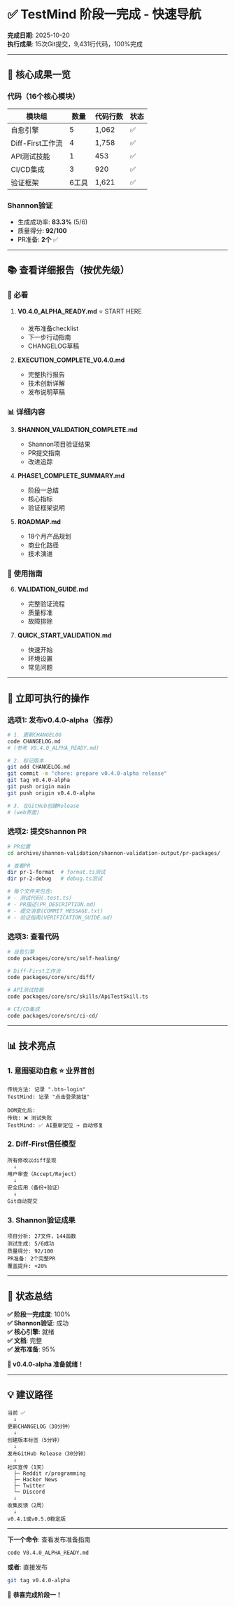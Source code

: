 # ✅ TestMind 阶段一完成 - 快速导航

**完成日期**: 2025-10-20  
**执行成果**: 15次Git提交，9,431行代码，100%完成

---

## 🎯 核心成果一览

### 代码（16个核心模块）

| 模块组 | 数量 | 代码行数 | 状态 |
|--------|------|---------|------|
| 自愈引擎 | 5 | 1,062 | ✅ |
| Diff-First工作流 | 4 | 1,758 | ✅ |
| API测试技能 | 1 | 453 | ✅ |
| CI/CD集成 | 3 | 920 | ✅ |
| 验证框架 | 6工具 | 1,621 | ✅ |

### Shannon验证

- 生成成功率: **83.3%** (5/6)
- 质量得分: **92/100**
- PR准备: **2个** ✅

---

## 📚 查看详细报告（按优先级）

### 🌟 必看

1. **V0.4.0_ALPHA_READY.md** ⭐ START HERE
   - 发布准备checklist
   - 下一步行动指南
   - CHANGELOG草稿

2. **EXECUTION_COMPLETE_V0.4.0.md**
   - 完整执行报告
   - 技术创新详解
   - 发布说明草稿

### 📊 详细内容

3. **SHANNON_VALIDATION_COMPLETE.md**
   - Shannon项目验证结果
   - PR提交指南
   - 改进追踪

4. **PHASE1_COMPLETE_SUMMARY.md**
   - 阶段一总结
   - 核心指标
   - 验证框架说明

5. **ROADMAP.md**
   - 18个月产品规划
   - 商业化路径
   - 技术演进

### 🔧 使用指南

6. **VALIDATION_GUIDE.md**
   - 完整验证流程
   - 质量标准
   - 故障排除

7. **QUICK_START_VALIDATION.md**
   - 快速开始
   - 环境设置
   - 常见问题

---

## 🚀 立即可执行的操作

### 选项1: 发布v0.4.0-alpha（推荐）

```bash
# 1. 更新CHANGELOG
code CHANGELOG.md
# (参考 V0.4.0_ALPHA_READY.md)

# 2. 标记版本
git add CHANGELOG.md
git commit -m "chore: prepare v0.4.0-alpha release"
git tag v0.4.0-alpha
git push origin main
git push origin v0.4.0-alpha

# 3. 在GitHub创建Release
# (web界面)
```

### 选项2: 提交Shannon PR

```bash
# PR位置
cd archive/shannon-validation/shannon-validation-output/pr-packages/

# 查看PR
dir pr-1-format  # format.ts测试
dir pr-2-debug   # debug.ts测试

# 每个文件夹包含:
# - 测试代码(.test.ts)
# - PR描述(PR_DESCRIPTION.md)
# - 提交消息(COMMIT_MESSAGE.txt)
# - 验证指南(VERIFICATION_GUIDE.md)
```

### 选项3: 查看代码

```bash
# 自愈引擎
code packages/core/src/self-healing/

# Diff-First工作流
code packages/core/src/diff/

# API测试技能
code packages/core/src/skills/ApiTestSkill.ts

# CI/CD集成
code packages/core/src/ci-cd/
```

---

## 📊 技术亮点

### 1. 意图驱动自愈 ⭐ 业界首创

```
传统方法: 记录 ".btn-login"
TestMind: 记录 "点击登录按钮"

DOM变化后:
传统: ❌ 测试失败
TestMind: ✅ AI重新定位 → 自动修复
```

### 2. Diff-First信任模型

```
所有修改以diff呈现 
  ↓
用户审查（Accept/Reject）
  ↓
安全应用（备份+验证）
  ↓
Git自动提交
```

### 3. Shannon验证成果

```
项目分析: 27文件，144函数
测试生成: 5/6成功
质量得分: 92/100
PR准备: 2个完整PR
覆盖提升: +20%
```

---

## 🎊 状态总结

**✅ 阶段一完成度**: 100%  
**✅ Shannon验证**: 成功  
**✅ 核心引擎**: 就绪  
**✅ 文档**: 完整  
**✅ 发布准备**: 95%

**🚀 v0.4.0-alpha 准备就绪！**

---

## 💡 建议路径

```
当前 ✅
  ↓
更新CHANGELOG（30分钟）
  ↓
创建版本标签（5分钟）
  ↓
发布GitHub Release（30分钟）
  ↓
社区宣传（1天）
  ├─ Reddit r/programming
  ├─ Hacker News
  ├─ Twitter
  └─ Discord
  ↓
收集反馈（2周）
  ↓
v0.4.1或v0.5.0稳定版
```

---

**下一个命令**: 查看发布准备指南
```bash
code V0.4.0_ALPHA_READY.md
```

**或者**: 直接发布
```bash
git tag v0.4.0-alpha
```

🎊 **恭喜完成阶段一！**

